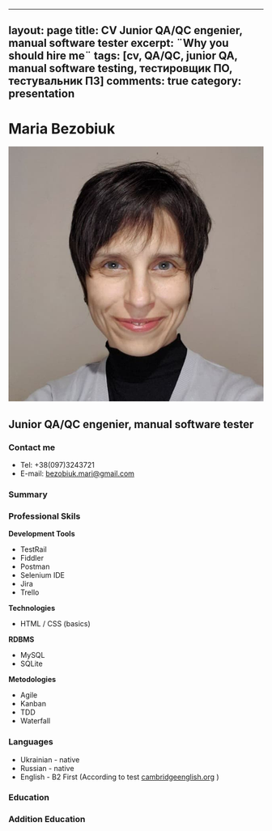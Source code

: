 ----
layout: page
title: CV Junior QA/QC engenier, manual software tester
excerpt: ¨Why you should hire me¨
tags: [cv, QA/QC, junior QA, manual software testing, 
тестировщик ПО, тестувальник ПЗ]
comments: true
category: presentation
---

# Maria Bezobiuk

![](images/photo_bio.jpg)

## Junior QA/QC engenier, manual software tester

### Contact me
* Tel: +38(097)3243721
* E-mail: bezobiuk.mari@gmail.com

### Summary

### Professional Skils

__Development Tools__
* TestRail
* Fiddler
* Postman
* Selenium IDE
* Jira
* Trello

__Technologies__
* HTML / CSS (basics)

__RDBMS__
* MySQL
* SQLite

__Metodologies__
* Agile
* Kanban
* TDD
* Waterfall

### Languages
* Ukrainian - native
* Russian - native
* English - B2 First (According to test [cambridgeenglish.org](https://www.cambridgeenglish.org.ru/test-your-english/) )

### Education

### Addition Education

